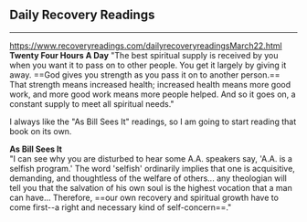 
## Daily Recovery Readings
---
https://www.recoveryreadings.com/dailyrecoveryreadingsMarch22.html
**Twenty Four Hours A Day**
"The best spiritual supply is received by you when you want it to pass on to other  people. You get it largely by giving it away. ==God gives you strength as you pass it on to another person.== That strength means increased health; increased health means more good work, and more good work means more people helped. And so it goes on, a constant supply to meet all spiritual needs."  

I always like the "As Bill Sees It" readings, so I am going to start reading that book on its own.

**As Bill Sees It**  
"I can see why you are disturbed to hear some A.A. speakers say, 'A.A. is a selfish program.' The word 'selfish' ordinarily implies that one is acquisitive, demanding, and thoughtless of the welfare of others... any theologian will tell you that the salvation of his own soul is the highest vocation that a man can have... Therefore, ==our own recovery and spiritual growth have to come first--a right and necessary kind of self-concern==."  
